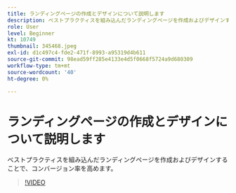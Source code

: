 ```yaml
---
title: ランディングページの作成とデザインについて説明します
description: ベストプラクティスを組み込んだランディングページを作成およびデザインすることで、コンバージョン率を高めます。
role: User
level: Beginner
kt: 10749
thumbnail: 345468.jpeg
exl-id: d1c497c4-fde2-471f-8993-a95319d4b611
source-git-commit: 98ead59ff285e4133e4d5f0668f5724a9d680309
workflow-type: tm+mt
source-wordcount: '40'
ht-degree: 0%

---
```


# ランディングページの作成とデザインについて説明します

ベストプラクティスを組み込んだランディングページを作成およびデザインすることで、コンバージョン率を高めます。

>[!VIDEO](https://video.tv.adobe.com/v/345468/?quality=12&learn=on)
